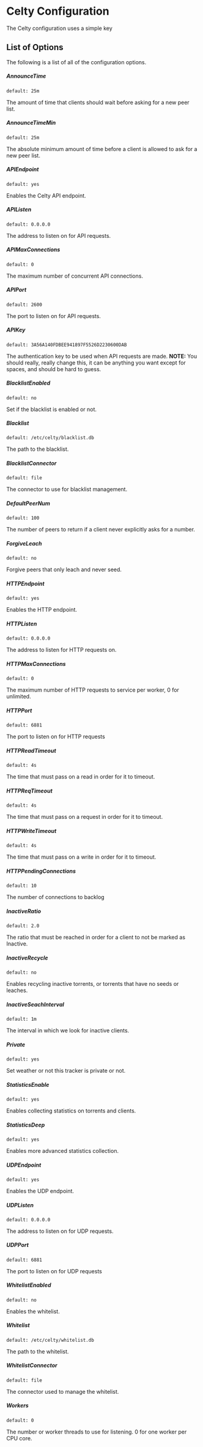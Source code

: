 # Celty Configuration
The Celty configuration uses a simple key

## List of Options
The following is a list of all of the configuration options.

##### AnnounceTime
	default: 25m
The amount of time that clients should wait before asking for a new peer list.
##### AnnounceTimeMin
	default: 25m
The absolute minimum amount of time before a client is allowed to ask for a new peer list.
##### APIEndpoint
	default: yes
Enables the Celty API endpoint.
##### APIListen
	default: 0.0.0.0
The address to listen on for API requests.
##### APIMaxConnections
	default: 0
The maximum number of concurrent API connections.
##### APIPort
	default: 2600
The port to listen on for API requests.
##### APIKey
	default: 3A56A140FDBEE941897F5526D2230600DAB
The authentication key to be used when API requests are made.
**NOTE:** You should really, really change this, it can be anything you want except for spaces, and should be hard to guess.
##### BlacklistEnabled
	default: no
Set if the blacklist is enabled or not.
##### Blacklist
	default: /etc/celty/blacklist.db
The path to the blacklist.
##### BlacklistConnector
	default: file
The connector to use for blacklist management.
##### DefaultPeerNum
	default: 100
The number of peers to return if a client never explicitly asks for a number.
##### ForgiveLeach
	default: no
Forgive peers that only leach and never seed.
##### HTTPEndpoint
	default: yes
Enables the HTTP endpoint.
##### HTTPListen
	default: 0.0.0.0
The address to listen for HTTP requests on.
##### HTTPMaxConnections
	default: 0
The maximum number of HTTP requests to service per worker, 0 for unlimited. 
##### HTTPPort
	default: 6881
The port to listen on for HTTP requests
##### HTTPReadTimeout
	default: 4s
The time that must pass on a read in order for it to timeout.
##### HTTPReqTimeout
	default: 4s
The time that must pass on a request in order for it to timeout.
##### HTTPWriteTimeout
	default: 4s
The time that must pass on a write in order for it to timeout.
##### HTTPPendingConnections
	default: 10
The number of connections to backlog
##### InactiveRatio
	default: 2.0
The ratio that must be reached in order for a client to not be marked as Inactive.
##### InactiveRecycle
	default: no
Enables recycling inactive torrents, or torrents that have no seeds or leaches.
##### InactiveSeachInterval
	default: 1m
The interval in which we look for inactive clients.
##### Private
	default: yes
Set weather or not this tracker is private or not.
##### StatisticsEnable
	default: yes
Enables collecting statistics on torrents and clients.
##### StatisticsDeep
	default: yes
Enables more advanced statistics collection.
##### UDPEndpoint
	default: yes
Enables the UDP endpoint.
##### UDPListen
	default: 0.0.0.0
The address to listen on for UDP requests.
##### UDPPort
	default: 6881
The port to listen on for UDP requests
##### WhitelistEnabled
	default: no
Enables the whitelist.
##### Whitelist
	default: /etc/celty/whitelist.db
The path to the whitelist.
##### WhitelistConnector
	default: file
The connector used to manage the whitelist.
##### Workers
	default: 0
The number or worker threads to use for listening. 0 for one worker per CPU core.
